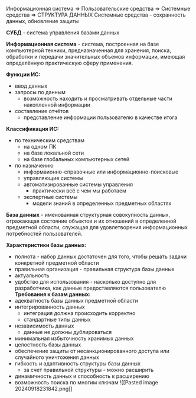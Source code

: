 Информационная система => Пользовательские средства => Системные средства => СТРУКТУРА ДАННЫХ
Системные средства - сохранность данных, обновление защиты

**СУБД** - система управления базами данных

**Информационная система** - система, построенная на базе компьютерной техники, предназначенная для хранения, поиска, обработки и передачи значительных объемов информации, имеющая определённую практическую сферу применения.

**Функции ИС:**
- ввод данных
- запросы по данным
    - возможность находить и просматривать отдельные части накопленной информации
- составление отчётов
    - представление информации пользователю в качестве итога

**Классификация ИС:**
- по техническим средствам
    - на одном ПК
    - на базе локальной сети
    - на базе глобальных компьютерных сетей
- по назначению
    - информаионно-справочные или информационно-поисковые
    - управляющие системы
    - автоматизированные системы управления
        - практически всё с чем мы работаем
    - экспертные системы
        - модели знаний в определенных предметных областях

**База данных** - именованная структурная совокупность данных, отражающая состояние объектов и их отношений в определенной предметной области, служащая для удовлетворения информационных потребностей пользователей.

**Характеристики базы данных:**
- полнота - набор данных достаточен для того, чтобы решать задачи конкретной предметной области
- правильная организация - правильная структура базы данных
- актуальность
- удобство для использования - насколько доступно для разработчика, как данные предоставляются пользователю
**Требования к базам данных:**
- адекватность базы данных предметной области
- интегрированность данных
    - интеграция должна происходить корректно
    - стандартные типы данных
- независимость данных
    - данные не должны дублироваться
- минимальная избыточность хранимых данных
- целостность базы данных
- обеспечение защиты от несанкционированного доступа или случайного уничтожения данных
- гибкость и адаптивность структуры базы данных
    - за счет правильной структуры - можно расширить
- динамичность данных и способность к расширению
- возможность поиска по многим ключам
![[Pasted image 20240918231842.png]]